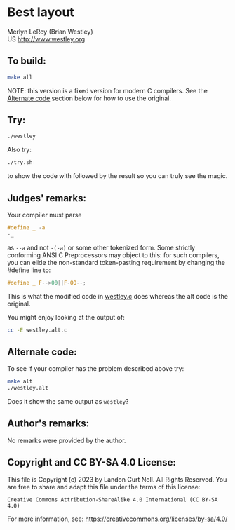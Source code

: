 # Best layout

Merlyn LeRoy (Brian Westley)\
US
<http://www.westley.org>

## To build:

```sh
make all
```

NOTE: this version is a fixed version for modern C compilers. See the [Alternate
code](#alternate-code) section below for how to use the original.


## Try:

```sh
./westley
```

Also try:

```sh
./try.sh
```

to show the code with followed by the result so you can truly see the magic.

## Judges' remarks:

Your compiler must parse

```c
#define _ -a
-_
```

as `--a` and not `-(-a)` or some other tokenized form.  Some strictly
conforming ANSI C Preprocessors may object to this: for such
compilers, you can elide the non-standard token-pasting requirement
by changing the #define line to:

```c
#define _ F-->00||F-OO--;
```

This is what the modified code in [westley.c](westley.c) does whereas the alt
code is the original.

You might enjoy looking at the output of:

```sh
cc -E westley.alt.c
```

## Alternate code:

To see if your compiler has the problem described above try:

```sh
make alt
./westley.alt
```

Does it show the same output as `westley`?


## Author's remarks:

No remarks were provided by the author.



## Copyright and CC BY-SA 4.0 License:

This file is Copyright (c) 2023 by Landon Curt Noll.  All Rights Reserved.
You are free to share and adapt this file under the terms of this license:

    Creative Commons Attribution-ShareAlike 4.0 International (CC BY-SA 4.0)

For more information, see: https://creativecommons.org/licenses/by-sa/4.0/

